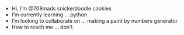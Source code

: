 -  Hi, I’m @708mads
 snickerdoodle cookies 
-  I’m currently learning ... python
-  I’m looking to collaborate on ... making a paint by numbers generator 
-  How to reach me ... don't
  

<!---
708mads/708mads is a ✨ special ✨ repository because its `README.md` (this file) appears on your GitHub profile.
You can click the Preview link to take a look at your changes.
--->
